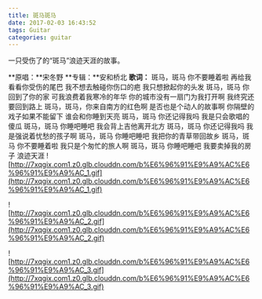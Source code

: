 ```yaml
---
title: 斑马斑马
date: 2017-02-03 16:43:52
tags: Guitar
categories: guitar
---
```


一只受伤了的“斑马”浪迹天涯的故事。

<!-- more -->
**原唱：**宋冬野
**专辑：**安和桥北
**歌词：**
斑马，斑马 你不要睡着啦
再给我看看你受伤的尾巴
我不想去触碰你伤口的疤
我只想掀起你的头发
斑马，斑马 你回到了你的家
可我浪费着我寒冷的年华
你的城市没有一扇门为我打开啊
我终究还要回到路上
斑马，斑马，你来自南方的红色啊
是否也是个动人的故事啊
你隔壁的戏子如果不能留下
谁会和你睡到天亮
斑马，斑马 你还记得我吗
我是只会歌唱的傻瓜
斑马，斑马 你睡吧睡吧
我会背上吉他离开北方
斑马，斑马 你还记得我吗
我是强说着忧愁的孩子啊
斑马，斑马 你睡吧睡吧
我把你的青草带回故乡
斑马，斑马 你不要睡着啦
我只是个匆忙的旅人啊
斑马，斑马 你睡吧睡吧
我要卖掉我的房子
浪迹天涯
![http://7xqgix.com1.z0.glb.clouddn.com/b%E6%96%91%E9%A9%AC%E6%96%91%E9%A9%AC_1.gif](http://7xqgix.com1.z0.glb.clouddn.com/b%E6%96%91%E9%A9%AC%E6%96%91%E9%A9%AC_1.gif)

![http://7xqgix.com1.z0.glb.clouddn.com/b%E6%96%91%E9%A9%AC%E6%96%91%E9%A9%AC_2.gif](http://7xqgix.com1.z0.glb.clouddn.com/b%E6%96%91%E9%A9%AC%E6%96%91%E9%A9%AC_2.gif)

![http://7xqgix.com1.z0.glb.clouddn.com/b%E6%96%91%E9%A9%AC%E6%96%91%E9%A9%AC_3.gif](http://7xqgix.com1.z0.glb.clouddn.com/b%E6%96%91%E9%A9%AC%E6%96%91%E9%A9%AC_3.gif)
